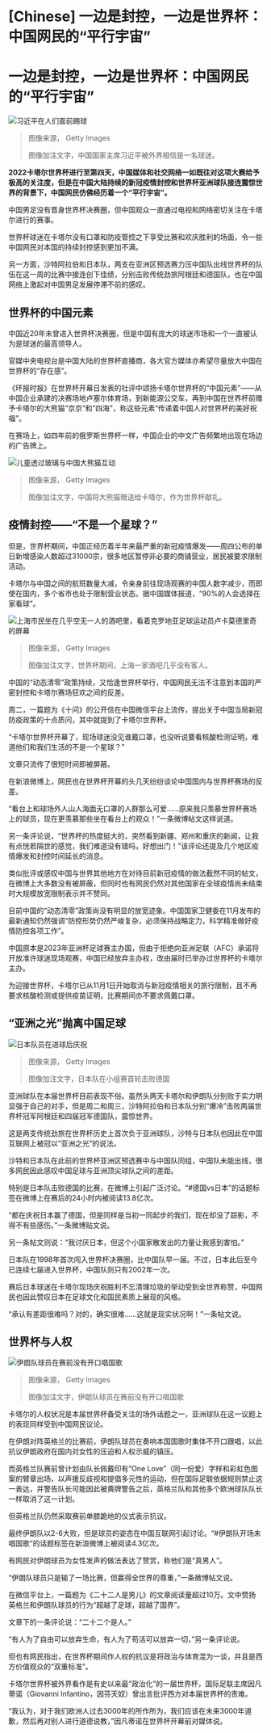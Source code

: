 # [Chinese] 一边是封控，一边是世界杯：中国网民的“平行宇宙”

#  一边是封控，一边是世界杯：中国网民的“平行宇宙”


![习近平在人们面前踢球](_127757095_gettyimages-156444460-1.jpg)

> 图像来源，  Getty Images
>
> 图像加注文字，中国国家主席习近平被外界相信是一名球迷。

**2022卡塔尔世界杯进行至第四天，中国媒体和社交网络一如既往对这项大赛给予极高的关注度，但是在中国大陆持续的新冠疫情封控和世界杯亚洲球队接连震惊世界的背景下，中国网民仿佛经历着一个“平行宇宙”。**

中国男足没有晋身世界杯决赛圈，但中国观众一直通过电视和网络密切关注在卡塔尔进行的赛事。

世界杯球迷在卡塔尔没有口罩和防疫管控之下享受比赛和欢庆胜利的场面，令一些中国网民对本国的持续封控感到更加不满。

另一方面，沙特阿拉伯和日本队，两支在亚洲区预选赛力压中国队出线世界杯的队伍在这一周的比赛中接连创下佳绩，分别击败传统劲旅阿根廷和德国队，也在中国网络上激起对中国男足发展停滞不前的感叹。

##  世界杯的中国元素

中国近20年未曾进入世界杯决赛圈，但是中国有庞大的球迷市场和一个一直被认为是球迷的最高领导人。

官媒中央电视台是中国大陆的世界杯直播商，各大官方媒体亦希望尽量放大中国在世界杯的“存在感”。

《环报时报》在世界杯开幕日发表的社评中颂扬卡塔尔世界杯的“中国元素”——从中国企业承建的决赛场地卢塞尔体育场，到新能源公交车，再到中国在世界杯前赠予卡塔尔的大熊猫“京京”和“四海”，称这些元素“传递着中国人对世界杯的美好祝福”。

在赛场上，如四年前的俄罗斯世界杯一样，中国企业的中文广告频繁地出现在场边的广告牌上。

![儿童透过玻璃与中国大熊猫互动](_127757097_gettyimages-1244077258.jpg)

> 图像来源，  Getty Images
>
> 图像加注文字，中国将大熊猫赠送给卡塔尔，作为世界杯献礼。

##  疫情封控——“不是一个星球？”

但是，世界杯期间，中国正经历着半年来最严重的新冠疫情爆发——周四公布的单日新增感染人数超过31000宗，很多地区暂停非必要的商铺营业，居民被要求限制活动。

卡塔尔与中国之间的航班数量大减，令亲身前往现场观赛的中国人数字减少，而即使在国内，多个省市也处于限制营业状态。据中国媒体报道，“90%的人会选择在家看球”。

![上海市民坐在几乎空无一人的酒吧里，看着克罗地亚足球运动员卢卡莫德里奇的屏幕](_127757099_gettyimages-1443173694.jpg)

> 图像来源，  Getty Images
>
> 图像加注文字，世界杯期间，上海一家酒吧几乎没有客人。

中国的“动态清零”政策持续，又恰逢世界杯举行，中国网民无法不注意到本国的严密封控和卡塔尔赛场狂欢之间的反差。

周二，一篇题为《十问》的公开信在中国微信平台上流传，提出关于中国当局新冠防疫政策的十点质问，其中就提到了卡塔尔世界杯。

“卡塔尔世界杯开幕了，现场球迷没见谁戴口罩，也没听说要看核酸检测证明，难道他们和我们生活的不是一个星球？”

文章只流传了很短时间即被屏蔽。

在新浪微博上，网民也在世界杯开幕的头几天纷纷谈论中国国内与世界杯赛场的反差。

“看台上和球场外人山人海面无口罩的人群那么可爱……原来我只羡慕世界杯赛场上的球员，现在更羡慕那些坐在看台上的观众！”一条微博帖文这样说道。

另一条评论说，“世界杯的热度挺大的，突然看到新疆、郑州和重庆的新闻，让我有点恍若隔世的感觉，我们难道没有错吗，好想出门！”该评论还提及几个地区疫情爆发和封控时间延长的消息。

类似批评或感叹中国与世界其他地方在对待目前新冠疫情的做法截然不同的帖文，在微博上大多数没有被屏蔽，但同时也有网民仍然对其他国家在全球疫情尚未结束时大规模放宽限制表示并不赞同。

目前中国的“动态清零”政策尚没有明显的放宽迹象。中国国家卫健委在11月发布的最新通知仍然强调“防控形势仍然严峻复杂，必须保持战略定力，科学精准做好疫情防控各项工作”。

中国原本是2023年亚洲杯足球赛主办国，但由于拒绝向亚洲足联（AFC）承诺将开放准许球迷现场观赛，中国已经放弃主办权，改由届时已举办过世界杯的卡塔尔主办。

为迎接世界杯，卡塔尔已从11月1日开始取消与新冠疫情相关的旅行限制，且不再要求核酸检测或提供疫苗证明，比赛期间亦不要求佩戴口罩。

##  “亚洲之光”抛离中国足球

![日本队员在进球后庆祝](_127762763_gettyimages-1245020747.jpg)

> 图像来源，  Getty Images
>
> 图像加注文字，日本队在小组赛首轮击败德国

亚洲球队在本届世界杯目前表现不俗。虽然头两天卡塔尔和伊朗队分别败于实力明显强于自己的对手，但是周二和周三，沙特阿拉伯和日本队分别“爆冷”击败两届世界杯冠军阿根廷和四届冠军德国队，震惊世界。

这是两支传统劲旅在世界杯历史上首次负于亚洲球队，沙特与日本队也因此在中国互联网上被冠以“亚洲之光”的说法。

沙特和日本队在此前的世界杯亚洲区预选赛中与中国队同组，中国队未能出线，很多网民因此感叹中国足球与亚洲顶尖球队之间的差距。

特别是日本队击败德国的比赛，在微博上引起广泛讨论。“#德国vs日本”的话题标签在微博上在赛后的24小时内被阅读13.8亿次。

“都在庆祝日本赢了德国，但是同样是当初一同起步的我们，现在却没了踪影，不得不有些感伤。”一条微博贴文说。

另一条帖文则说：“我讨厌日本，但这个小国家散发出的力量让我感到害怕。”

日本队在1998年首次闯入世界杯决赛圈，比中国队早一届。不过，日本此后至今已连续七届进入世界杯，中国队则只有2002年一次。

赛后日本球迷在卡塔尔现场庆祝胜利不忘清理垃圾的举动受到全世界称赞，中国网民也因此赞叹日本在足球文化和国民素质上展现的风格。

“承认有差距很难吗？对的，确实很难……这就是现实状况啊！”一条帖文说。

##  世界杯与人权

![伊朗队球员在赛前没有开口唱国歌](_127729635_gettyimages-1443260738.jpg)

> 图像来源，  Getty Images
>
> 图像加注文字，伊朗队球员在赛前没有开口唱国歌

卡塔尔的人权状况是本届世界杯备受关注的场外话题之一，亚洲球队在这一议题上的表现同样受到中国网民议论。

在伊朗对阵英格兰的比赛前，伊朗队球员在奏响本国国歌时集体不开口跟唱，以此抗议伊朗政府在国内对女性的压迫和人权示威的镇压。

而英格兰队赛前曾计划由队长佩戴印有“One Love”（同一份爱）字样和彩虹色图案的臂章出场，以声援反歧视和提倡多元性的运动，但在国际足联依据规则禁止这一表达，并警告队长可能因此被黄牌警告之后，英格兰队和其他多个欧洲球队队长一样取消了这一计划。

但英格兰队仍然采取赛前单膝跪地的仪式表示抗议。

最终伊朗队以2-6大败，但是球员的姿态在中国互联网引起讨论。“#伊朗队开场未唱国歌”的话题标签在新浪微博上被阅读4.3亿次。

有网民对伊朗球员为女性发声的做法表达了赞赏，称他们是“真男人”。

“伊朗队球员只是输了一场比赛，但赢得全世界的尊重，”一条微博帖文说。

在微信平台上，一篇题为《二十二人是男儿》的文章阅读量超过10万。文中赞扬英格兰和伊朗队球员的行为“超越了足球，超越了国界”。

文章下的一条评论说：“二十二个是人。”

“有人为了自由可以放弃生命，有人为了苟活可以放弃一切，”另一条评论说。

但也有网民指出，在世界杯期间作人权的抗议是将政治与体育混为一谈，并且是西方价值观众的“双重标准”。

卡塔尔世界杯被外界看作是有史以来最“政治化”的一届世界杯，国际足联主席因凡蒂诺（Giovanni Infantino，因芬天奴）曾出言批评西方对本届世界杯的责难。

“我认为，对于我们欧洲人过去3000年的所作所为，我们应该在未来3000年道歉，然后再对别人进行道德说教，”因凡蒂诺在世界杯开幕前对媒体说。



